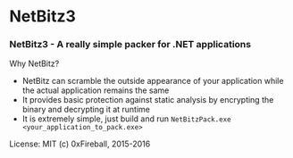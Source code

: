 # NetBitz3
### NetBitz3 - A really simple packer for .NET applications

Why NetBitz?
- NetBitz can scramble the outside appearance of your application while the actual application remains the same
- It provides basic protection against static analysis by encrypting the binary and decrypting it at runtime
- It is extremely simple, just build and run `NetBitzPack.exe <your_application_to_pack.exe>`

License: MIT
(c) 0xFireball, 2015-2016

